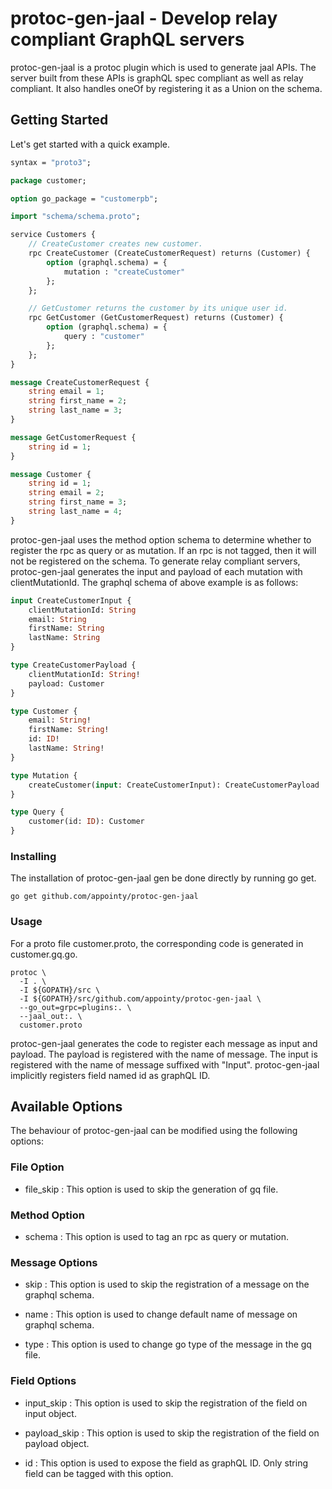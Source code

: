 # protoc-gen-jaal - Develop relay compliant GraphQL servers

protoc-gen-jaal is a protoc plugin which is used to generate jaal APIs. The server built from these APIs is graphQL spec compliant as well as relay compliant. It also handles oneOf by registering it as a Union on the schema.

## Getting Started

Let's get started with a quick example.

```protobuf
syntax = "proto3";

package customer;

option go_package = "customerpb";

import "schema/schema.proto";

service Customers {
    // CreateCustomer creates new customer.
    rpc CreateCustomer (CreateCustomerRequest) returns (Customer) {
        option (graphql.schema) = {
            mutation : "createCustomer"
        };
    };

    // GetCustomer returns the customer by its unique user id.
    rpc GetCustomer (GetCustomerRequest) returns (Customer) {
        option (graphql.schema) = {
            query : "customer"
        };
    };
}

message CreateCustomerRequest {
    string email = 1;
    string first_name = 2;
    string last_name = 3;
}

message GetCustomerRequest {
    string id = 1;
}

message Customer {
    string id = 1;
    string email = 2;
    string first_name = 3;
    string last_name = 4;
}
```

protoc-gen-jaal uses the method option schema to determine whether to register the rpc as query or as mutation. If an rpc is not tagged, then it will not be registered on the schema. To generate relay compliant servers, protoc-gen-jaal generates the input and payload of each mutation with clientMutationId. The graphql schema of above example is as follows:

```GraphQl Schema
input CreateCustomerInput {
    clientMutationId: String
    email: String
    firstName: String
    lastName: String
}

type CreateCustomerPayload {
    clientMutationId: String!
    payload: Customer
}

type Customer {
    email: String!
    firstName: String!
    id: ID!
    lastName: String!
}

type Mutation {
    createCustomer(input: CreateCustomerInput): CreateCustomerPayload
}

type Query {
    customer(id: ID): Customer
}
```

### Installing

The installation of protoc-gen-jaal gen be done directly by running go get.

```
go get github.com/appointy/protoc-gen-jaal
```

### Usage

For a proto file customer.proto, the corresponding code is generated in customer.gq.go.

```
protoc \
  -I . \
  -I ${GOPATH}/src \
  -I ${GOPATH}/src/github.com/appointy/protoc-gen-jaal \
  --go_out=grpc=plugins:. \
  --jaal_out:. \
  customer.proto
```

protoc-gen-jaal generates the code to register each message as input and payload. The payload is registered with the name of message. The input is registered with the name of message suffixed with "Input". protoc-gen-jaal implicitly registers field named id as graphQL ID.

## Available Options

The behaviour of protoc-gen-jaal can be modified using the following options:

### File Option

* file_skip : This option is used to skip the generation of gq file.

### Method Option

* schema : This option is used to tag an rpc as query or mutation.

### Message Options

* skip : This option is used to skip the registration of a message on the graphql schema.

* name : This option is used to change default name of message on graphql schema.

* type : This option is used to change go type of the message in the gq file.

### Field Options

* input_skip : This option is used to skip the registration of the field on input object.

* payload_skip : This option is used to skip the registration of the field on payload object.

* id : This option is used to expose the field as graphQL ID. Only string field can be tagged with this option.
